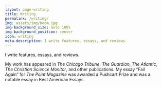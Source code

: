 ```yaml
---
layout: page-writing
title: Writing
permalink: /writing/
img: assets/img/boom.jpg
img-background_size: auto 100%
img-background_position: center
icon: writing
meta-description: I write features, essays, and reviews. 
---
```


I write features, essays, and reviews. 

My work has appeared in *The Chicago Tribune*, *The Guardian*, *The Atlantic*, *The Christian Science Monitor*, and other publications. My essay “Fail Again” for *The Point Magazine* was awarded a Pushcart Prize and was a notable essay in Best American Essays.
